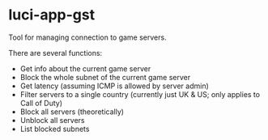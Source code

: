 # luci-app-gst

Tool for managing connection to game servers.

There are several functions:
* Get info about the current game server
* Block the whole subnet of the current game server
* Get latency (assuming ICMP is allowed by server admin)
* Filter servers to a single country (currently just UK & US; only applies to Call of Duty)
* Block all servers (theoretically)
* Unblock all servers
* List blocked subnets
